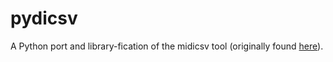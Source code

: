 # pydicsv
A Python port and library-fication of the midicsv tool (originally found [here](http://www.fourmilab.ch/webtools/midicsv/)).

